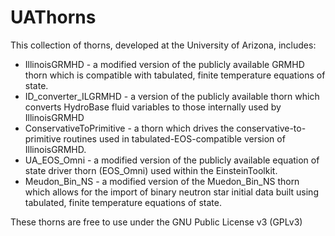 # UAThorns

This collection of thorns, developed at the University of Arizona, includes:
* IllinoisGRMHD - a modified version of the publicly available GRMHD thorn which is compatible with tabulated, finite temperature equations of state.
* ID_converter_ILGRMHD - a version of the publicly available thorn which converts HydroBase fluid variables to those internally used by IllinoisGRMHD
* ConservativeToPrimitive - a thorn which drives the conservative-to-primitive routines used in tabulated-EOS-compatible version of IllinoisGRMHD.
* UA_EOS_Omni - a modified version of the publicly available equation of state driver thorn (EOS_Omni) used within the EinsteinToolkit. 
* Meudon_Bin_NS - a modified version of the Muedon_Bin_NS thorn which allows for the import of binary neutron star initial data built using tabulated, finite temperature equations of state.

These thorns are free to use under the GNU Public License v3 (GPLv3)
